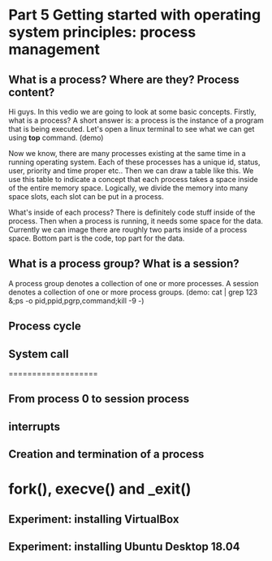 # Part 5 Getting started with operating system principles: process management

## What is a process? Where are they? Process content? 

Hi guys. In this vedio we are going to look at some basic concepts.
Firstly, what is a process? A short answer is: a process is the instance of a program that is being executed. Let's open a linux terminal to see what we can get using **top** command. (demo)

Now we know, there are many processes existing at the same time in a running operating system. Each of these processes has a unique id, status, user, priority and time proper etc.. Then we can draw a table like this. We use this table to indicate a concept that each process takes a space inside of the entire memory space. Logically, we divide the memory into many space slots, each slot can be put in a process.

What's inside of each process? There is definitely code stuff inside of the process. Then when a process is running, it needs some space for the data. Currently we can image there are roughly two parts inside of a process space. Bottom part is the code, top part for the data. 

## What is a process group? What is a session? 
A process group denotes a collection of one or more processes.
A session denotes a collection of one or more process groups.
(demo: cat | grep 123 &;ps -o pid,ppid,pgrp,command;kill -9 -)

## Process cycle
## System call


===================
## From process 0 to session process
## interrupts
## Creation and termination of a process
fork(), execve() and _exit()
===================

## Experiment: installing VirtualBox
## Experiment: installing Ubuntu Desktop 18.04


